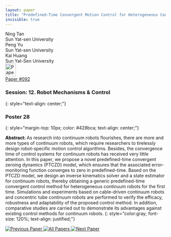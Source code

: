 ```yaml
---
layout: paper
title: "Predefined-Time Convergent Motion Control for Heterogeneous Continuum Robots"
invisible: true
---
```

<div class="paper-authors">
<div class="paper-author-box">
    <div class="paper-author-name">Ning Tan</div>
    <div class="paper-author-uni">Sun Yat-sen University</div>
</div>
<div class="paper-author-box">
    <div class="paper-author-name">Peng Yu</div>
    <div class="paper-author-uni">Sun Yat-sen University</div>
</div>
<div class="paper-author-box">
    <div class="paper-author-name">Kai Huang</div>
    <div class="paper-author-uni">Sun Yat-Sen University</div>
</div>

</div><div class="paper-pdf">
<div> <a href="http://www.roboticsproceedings.org/rss19/p092.pdf"><img src="{{ site.baseurl }}/images/paper_link.png" alt="Paper Website" width = "33"  height = "40"/></a> </div>
<div> <a href="http://www.roboticsproceedings.org/rss19/p092.pdf">Paper&nbsp;#092</a> </div>
</div>

### Session: 12. Robot Mechanisms & Control
{: style="text-align: center;"}

### Poster 28
{: style="margin-top: 10px; color: #428bca; text-align: center;"}

<b style="color: black;">Abstract: </b>As research into continuum robots flourishes, there are more and more types of continuum robots, which require researchers to tirelessly design robot-specific motion control algorithms. Besides, the convergence time of control systems for continuum robots has received very little attention. In this paper, we propose a novel predefined-time convergent zeroing dynamics (PTCZD) model, which ensures that the associated error-monitoring function converges to zero in predefined-time. Based on the PTCZD model, we design an inverse kinematics solver and a state estimator for continuum robots, thereby obtaining a generic predefined-time convergent control method for heterogeneous continuum robots for the first time. Simulations and experiments based on cable-driven continuum robots and concentric tube continuum robots are performed to verify the efficacy, robustness and adaptability of the proposed control method. In addition, comparative studies are carried out to demonstrate its advantages against existing control methods for continuum robots.
{: style="color:gray; font-size: 120%; text-align: justified;"}


<div class="paper-menu">
<a href="{{ site.baseurl }}/program/papers/091/"> <img src="{{ site.baseurl }}/images/previous_paper_icon.png" alt="Previous Paper" title="Previous Paper"/> </a>
<a href="{{ site.baseurl }}/program/papers"><img src="{{ site.baseurl }}/images/overview_icon.png" alt="All Papers" title="All Papers"/> </a>
<a href="{{ site.baseurl }}/program/papers/093/"> <img src="{{ site.baseurl }}/images/next_paper_icon.png" alt="Next Paper" title="Next Paper"/> </a>

</div>
